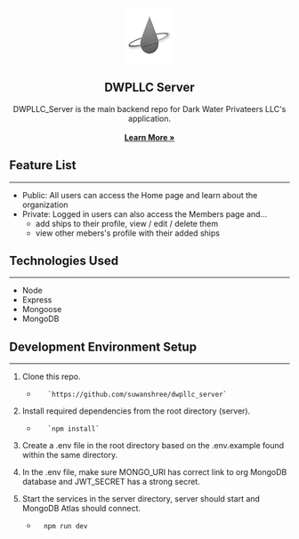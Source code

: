 <br />
<div align="center">
  <!-- <a href="https://dwpllc.vercel.app"> -->
    <img src="./assets/pngs/logo-small.png" alt="Logo" width="86" height="100">
  </a>

<h2 align="center">DWPLLC Server</h2>

  <p align="center">
    DWPLLC_Server is the main backend repo for Dark Water Privateers LLC's application.
    <br />
    <br />
    <a href="https://dwpllc.vercel.app"><strong>Learn More »</strong></a>
    <br />
  </p>
</div>

## Feature List

---

- Public: All users can access the Home page and learn about the organization
- Private: Logged in users can also access the Members page and...
  - add ships to their profile, view / edit / delete them
  - view other mebers's profile with their added ships

## Technologies Used

---

- Node
- Express
- Mongoose
- MongoDB

## Development Environment Setup

---

1.  Clone this repo.

    -        `https://github.com/suwanshree/dwpllc_server`

2.  Install required dependencies from the root directory (server).

    -        `npm install`

3.  Create a .env file in the root directory based on the .env.example found within the same directory.

4.  In the .env file, make sure MONGO_URI has correct link to org MongoDB database and JWT_SECRET has a strong secret.

5.  Start the services in the server directory, server should start and MongoDB Atlas should connect.

    -       npm run dev
